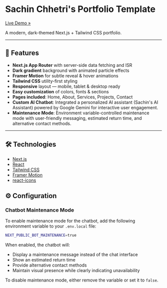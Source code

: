 # Sachin Chhetri's Portfolio Template

[Live Demo »](https://sachinpc202.netlify.app/)

A modern, dark-themed Next.js + Tailwind CSS portfolio.

---

## 🚀 Features

- **Next.js App Router** with server-side data fetching and ISR  
- **Dark gradient** background with animated particle effects  
- **Framer Motion** for subtle reveal & hover animations  
- **Tailwind CSS** utility-first styling  
- **Responsive** layout — mobile, tablet & desktop ready  
- **Easy customization** of colors, fonts & sections  
- **Pages included**: Home, About, Services, Projects, Contact  
- **Custom AI Chatbot**: Integrated a personalized AI assistant (Sachin's AI Assistant) powered by Google Gemini for interactive user engagement.
- **Maintenance Mode**: Environment variable-controlled maintenance mode with user-friendly messaging, estimated return time, and alternative contact methods.

---

## 🛠️ Technologies

- [Next.js](https://nextjs.org/)  
- [React](https://reactjs.org/)  
- [Tailwind CSS](https://tailwindcss.com/)  
- [Framer Motion](https://www.framer.com/motion/)  
- [react-icons](https://react-icons.github.io/react-icons/)

## ⚙️ Configuration

### Chatbot Maintenance Mode

To enable maintenance mode for the chatbot, add the following environment variable to your `.env.local` file:

```bash
NEXT_PUBLIC_BOT_MAINTENANCE=true
```

When enabled, the chatbot will:
- Display a maintenance message instead of the chat interface
- Show an estimated return time
- Provide alternative contact methods
- Maintain visual presence while clearly indicating unavailability

To disable maintenance mode, either remove the variable or set it to `false`.  
